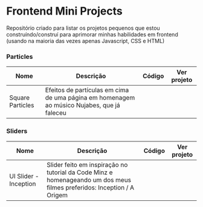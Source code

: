 # Frontend Mini Projects

Repositório criado para listar os projetos pequenos que estou construíndo/construí para aprimorar minhas habilidades em frontend (usando na maioria das vezes apenas Javascript, CSS e HTML)

### Particles

| Nome | Descrição | Código | Ver projeto |
| --- | --- | --- | --- |
| Square Particles | Efeitos de partículas em cima de uma página em homenagem ao músico Nujabes, que já faleceu |     |     |

### Sliders

| Nome | Descrição | Código | Ver projeto |
| --- | --- | --- | --- |
| UI Slider - Inception | Slider feito em inspiração no tutorial da Code Minz e homenageando um dos meus filmes preferidos: Inception / A Origem |     |     |
